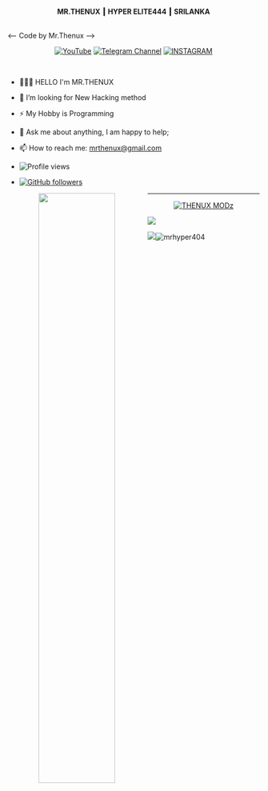 <!DOCTYPE html>
<html lang="en">
<p align="center"><b> MR.THENUX ┃ HYPER ELITE444 ┃ SRILANKA </b><br/><br/></p>
	
<-- Code by Mr.Thenux -->
	
<p align="center">
<a href="https://youtube.com/channel/UC2Nsn8q4MWE8pkDVsQcGsog"> <img title="YouTube" src="https://img.shields.io/badge/YouTube-black?style=for-the-badge&logo=Youtube"></a> 
<a href="https://t.me/thenuxmods"> <img title="Telegram Channel" src="https://img.shields.io/badge/Telegram-black?style=for-the-badge&logo=Telegram"></a>
<a href="https://www.instagram.com/thenux_modz/"> <img title="INSTAGRAM" src="https://img.shields.io/badge/Instagram-black?style=for-the-badge&logo=Instagram"></a>
</p>

&nbsp;
- 👨🏽‍💻 HELLO I'm MR.THENUX
- 🤔 I’m looking for New Hacking method
- ⚡️ My Hobby is Programming
- 💬 Ask me about anything, I am happy to help;
- 📫 How to reach me: mrthenux@gmail.com
 
- ![Profile views](https://gpvc.arturio.dev/HyperElite444)
- [![GitHub followers](https://img.shields.io/github/followers/HyperElite444.svg?style=social&label=Follow&maxAge=2592000)](https://github.com/HyperElite444?tab=followers)
<p align="center">
<img width="55%" align="left" src="https://github-readme-stats.vercel.app/api?username=HyperElite444&&show_icons=true&title_color=ffffff&icon_color=bb2acf&text_color=daf7dc&bg_color=151515">
</p>

<hr style="height:2px;border-width:0;color:gray;background-color:gray">

<p align="center">
<a href="https://github.com/HyperElite444"><img title="THENUX MODz" src="https://github-readme-stats.vercel.app/api/top-langs/?username=HyperElite444&layout=compact"></a></p>
 <footer>
    <p><a href="https://github.com/HyperElite444" alt="MR.THENUX"> <img src="https://img.shields.io/badge/Author-Mr.Thenux-success?style=flat&logo=github" /> </a>  
	<p><img src="https://img.shields.io/badge/POWERED BY-2b2e4d?style=for-the-badge&logoColor=ff0000"><img title="mrhyper404" src="https://img.shields.io/badge/TX-black?style=for-the-badge&logo=Hacker"></a></p>
</footer>
</html>
